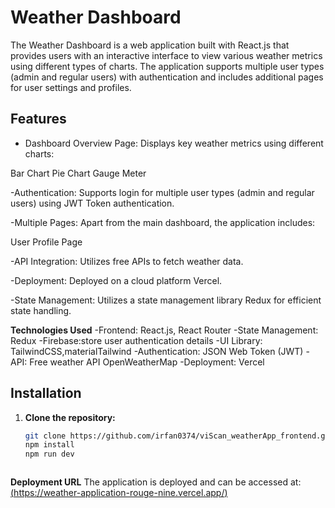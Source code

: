 # Weather Dashboard 

The Weather Dashboard is a web application built with React.js that provides users with an interactive interface to view various weather metrics using different types of charts. The application supports multiple user types (admin and regular users) with authentication and includes additional pages for user settings and profiles.

## Features

- Dashboard Overview Page: Displays key weather metrics using different charts:

Bar Chart
Pie Chart
Gauge Meter

-Authentication: Supports login for multiple user types (admin and regular users) using JWT Token authentication.

-Multiple Pages: Apart from the main dashboard, the application includes:

User Profile Page

-API Integration: Utilizes free APIs to fetch weather data.

-Deployment: Deployed on a cloud platform Vercel.

-State Management: Utilizes a state management library Redux for efficient state handling.

**Technologies Used**
-Frontend: React.js, React Router
-State Management: Redux
-Firebase:store user authentication details
-UI Library: TailwindCSS,materialTailwind
-Authentication: JSON Web Token (JWT)
-API: Free weather API OpenWeatherMap
-Deployment: Vercel

## Installation


1. **Clone the repository:**

   ```bash
   git clone https://github.com/irfan0374/viScan_weatherApp_frontend.git](https://github.com/irfan0374/Weather_Application.git
   npm install
   npm run dev



**Deployment URL**
The application is deployed and can be accessed at: [(https://weather-application-rouge-nine.vercel.app/)](https://weather-application-rouge-nine.vercel.app/)


   
   
